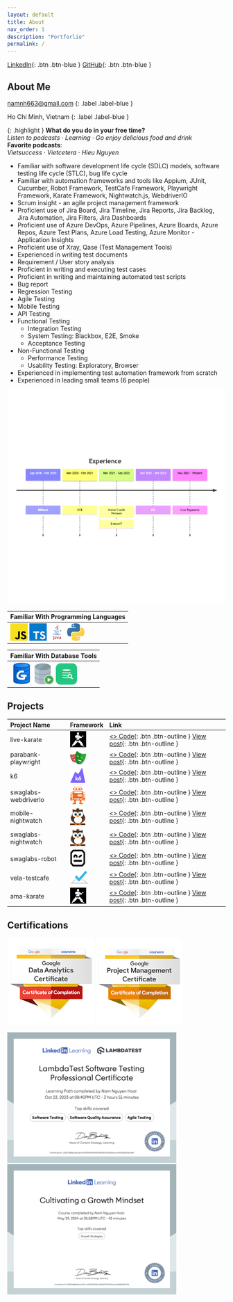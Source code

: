 ```yaml
---
layout: default
title: About
nav_order: 1
description: "Portforlio"
permalink: /
---
```


[karate_code_2]: https://github.com/namnh663/live-karate
[playwright_code]: https://github.com/namnh663/parabank-playwright
[k6_code]: https://github.com/namnh663/k6
[webdriverio_code]: https://github.com/namnh663/swaglabs-webdriverio
[robot_code]: https://github.com/namnh663/swaglabs-robot
[nightwatch_mobile_code]: https://github.com/namnh663/mobile-nightwatch
[nightwatch_web_code]: https://github.com/namnh663/swaglabs-nightwatch
[testcafe_code]: https://github.com/namnh663/vela-testcafe
[karate_code_1]: https://github.com/namnh663/ama-karate

[playwright_post]: https://www.linkedin.com/posts/namnh663_automationtesting-playwright-qualityassurance-activity-7117946170752077824-c_f1?utm_source=share&utm_medium=member_desktop
[k6_post]: https://www.linkedin.com/posts/namnh663_k6-loadtesting-performancetesting-activity-7115444435479384064-c2_3?utm_source=share&utm_medium=member_desktop
[webdriverio_post]: https://www.linkedin.com/posts/namnh663_webdriverio-webtesting-automationtesting-activity-7104185968659759104-zRnJ?utm_source=share&utm_medium=member_desktop
[robot_post]: https://www.linkedin.com/posts/namnh663_testing-robotframework-automation-activity-7088958406123814912-VKdG?utm_source=share&utm_medium=member_desktop
[nightwatch_mobile_post]: https://www.linkedin.com/posts/namnh663_testing-nightwatchjs-automationtesting-activity-7099827651774738432-ZU4s?utm_source=share&utm_medium=member_desktop
[nightwatch_web_post]: https://www.linkedin.com/posts/namnh663_testing-nightwatchjs-automationtesting-activity-7095118586179960833-aV9G?utm_source=share&utm_medium=member_desktop
[testcafe_post]: https://www.linkedin.com/posts/namnh663_testing-testcafe-automation-activity-7005242655332855808-VDc9?utm_source=share&utm_medium=member_desktop
[karate_post]: https://www.linkedin.com/posts/namnh663_testing-automation-framework-activity-6991862237917327360-aMfZ?utm_source=share&utm_medium=member_desktop

[LinkedIn](https://www.linkedin.com/in/namnh663){: .btn .btn-blue }
[GitHub](https://github.com/namnh663){: .btn .btn-blue }

## About Me

namnh663@gmail.com
{: .label .label-blue }

Ho Chi Minh, Vietnam
{: .label .label-blue }

{: .highlight }
**What do you do in your free time?** <br> *Listen to podcasts* · *Learning* · *Go enjoy delicious food and drink* <br> **Favorite podcasts**: <br> *Vietsuccess* · *Vietcetera* · *Hieu Nguyen*

- Familiar with software development life cycle (SDLC) models, software testing life cycle (STLC), bug life cycle
- Familiar with automation frameworks and tools like Appium, JUnit, Cucumber, Robot Framework, TestCafe Framework, Playwright Framework, Karate Framework, Nightwatch.js, WebdriverIO
- Scrum insight - an agile project management framework
- Proficient use of Jira Board, Jira Timeline, Jira Reports, Jira Backlog, Jira Automation, Jira Filters, Jira Dashboards
- Proficient use of Azure DevOps, Azure Pipelines, Azure Boards, Azure Repos, Azure Test Plans, Azure Load Testing, Azure Monitor - Application Insights
- Proficient use of Xray, Qase (Test Management Tools)
- Experienced in writing test documents
- Requirement / User story analysis
- Proficient in writing and executing test cases
- Proficient in writing and maintaining automated test scripts
- Bug report
- Regression Testing
- Agile Testing
- Mobile Testing
- API Testing
- Functional Testing
  - Integration Testing
  - System Testing: Blackbox, E2E, Smoke
  - Acceptance Testing
- Non-Functional Testing
  - Performance Testing
  - Usability Testing: Exploratory, Browser
- Experienced in implementing test automation framework from scratch
- Experienced in leading small teams (6 people)

![](/assets/images/exp.png)

| Familiar With Programming Languages |
|:--------------------------------------------------------------------------------------|
| <img src="/assets/images/js.png" width="40" height="40"> <img src="/assets/images/ts.svg" width="40" height="40"> <img src="/assets/images/java.svg" width="40" height="40"> <img src="/assets/images/py.svg" width="40" height="40"> |

| Familiar With Database Tools |
|:--------------------------------------------------------------------------------------|
| <img src="/assets/images/dbgate.png" width="52" height="52"> <img src="/assets/images/sql-developer.png" width="45" height="49"> <img src="/assets/images/dbvisualizer.svg" width="49" height="49"> |

## Projects

| Project Name         | Framework                                                         | Link                      |
|:---------------------|:------------------------------------------------------------------|:--------------------------|
| live-karate           | <img src="/assets/images/karate.png" width="37" height="37">      | [<> Code][karate_code_2]{: .btn .btn-outline } [View post][karate_post]{: .btn .btn-outline }|
| parabank-playwright  | <img src="/assets/images/playwright.png" width="37" height="30">          | [<> Code][playwright_code]{: .btn .btn-outline } [View post][playwright_post]{: .btn .btn-outline }|
| k6                   | <img src="/assets/images/k6.png" width="35" height="35">          | [<> Code][k6_code]{: .btn .btn-outline } [View post][k6_post]{: .btn .btn-outline }|
| swaglabs-webdriverio | <img src="/assets/images/webdriverio.png" width="35" height="40"> | [<> Code][webdriverio_code]{: .btn .btn-outline } [View post][webdriverio_post]{: .btn .btn-outline }|
| mobile-nightwatch    | <img src="/assets/images/nightwatch.png" width="35" height="40">  | [<> Code][nightwatch_mobile_code]{: .btn .btn-outline } [View post][nightwatch_mobile_post]{: .btn .btn-outline }|
| swaglabs-nightwatch  | <img src="/assets/images/nightwatch.png" width="35" height="40">  | [<> Code][nightwatch_web_code]{: .btn .btn-outline } [View post][nightwatch_web_post]{: .btn .btn-outline }|
| swaglabs-robot       | <img src="/assets/images/robot.png" width="35" height="40">       | [<> Code][robot_code]{: .btn .btn-outline } [View post][robot_post]{: .btn .btn-outline }|
| vela-testcafe        | <img src="/assets/images/testcafe.png" width="42" height="30">    | [<> Code][testcafe_code]{: .btn .btn-outline } [View post][testcafe_post]{: .btn .btn-outline }|
| ama-karate           | <img src="/assets/images/karate.png" width="37" height="37">      | [<> Code][karate_code_1]{: .btn .btn-outline } [View post][karate_post]{: .btn .btn-outline }|

## Certifications

![](/assets/images/google-data-analytics-certificate.png)
![](/assets/images/google-project-management-certificate.png)

<img src="/assets/images/lambda-test-certificate.png" width="390" height="300">
<img src="/assets/images/growth-mindset-certificate.png" width="390" height="300">
